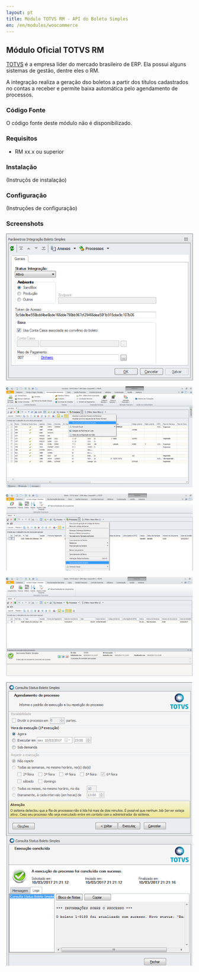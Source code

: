 ```yaml
---
layout: pt
title: Módulo TOTVS RM - API do Boleto Simples
en: /en/modules/woocommerce
---
```


## Módulo Oficial TOTVS RM

[TOTVS](https://www.totvs.com) é a empresa líder do mercado brasileiro de ERP. Ela possui alguns sistemas de gestão, dentre eles o RM.

A integração realiza a geração dso boletos a partir dos títulos cadastrados no contas a receber e permite baixa automática pelo agendamento de processos.

### Código Fonte

O código fonte deste módulo não é disponibilizado.

### Requisitos

* RM xx.x ou superior

### Instalação

(Instruçõs de instalação)

### Configuração

(Instruções de configuração)

### Screenshots

![](/img/modules/totvs-rm/screenshot-1.png)

![](/img/modules/totvs-rm/screenshot-2.png)

![](/img/modules/totvs-rm/screenshot-3.png)

![](/img/modules/totvs-rm/screenshot-4.png)

![](/img/modules/totvs-rm/screenshot-5.png)
